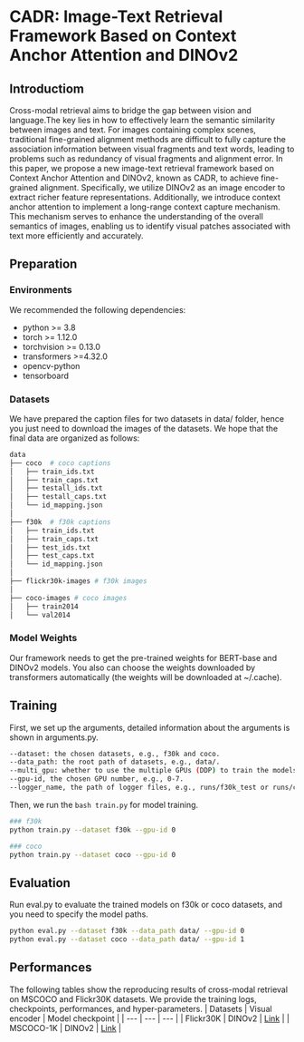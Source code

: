 # CADR: Image-Text Retrieval Framework Based on Context Anchor Attention and DINOv2
## Introductiom
Cross-modal retrieval aims to bridge the gap between vision and language.The key lies in how to effectively learn the semantic similarity between images and text. For images containing complex scenes, traditional fine-grained alignment methods are difficult to fully capture the association information between visual fragments and text words, leading to problems such as redundancy of visual fragments and alignment error. In this paper, we propose a new image-text retrieval framework based on Context Anchor Attention and DINOv2, known as CADR, to achieve fine-grained alignment. Specifically, we utilize DINOv2 as an image encoder to extract richer feature representations. Additionally, we introduce context anchor attention to implement a long-range context capture mechanism. This mechanism serves to enhance the understanding of the overall semantics of images, enabling us to identify visual patches associated with text more efficiently and accurately. 


## Preparation

### Environments
We recommended the following dependencies:
- python >= 3.8
- torch >= 1.12.0
- torchvision >= 0.13.0
- transformers >=4.32.0
- opencv-python
- tensorboard

### Datasets
We have prepared the caption files for two datasets in data/ folder, hence you just need to download the images of the datasets. We hope that the final data are organized as follows:
```bash
data
├── coco  # coco captions
│   ├── train_ids.txt
│   ├── train_caps.txt
│   ├── testall_ids.txt
│   ├── testall_caps.txt
│   └── id_mapping.json
│
├── f30k  # f30k captions
│   ├── train_ids.txt
│   ├── train_caps.txt
│   ├── test_ids.txt
│   ├── test_caps.txt
│   └── id_mapping.json
│
├── flickr30k-images # f30k images
│
├── coco-images # coco images
│   ├── train2014
│   └── val2014
```

### Model Weights
Our framework needs to get the pre-trained weights for BERT-base and DINOv2 models. You also can choose the weights downloaded by transformers automatically (the weights will be downloaded at ~/.cache).

## Training
First, we set up the arguments, detailed information about the arguments is shown in arguments.py.
```bash
--dataset: the chosen datasets, e.g., f30k and coco.
--data_path: the root path of datasets, e.g., data/.
--multi_gpu: whether to use the multiple GPUs (DDP) to train the models.
--gpu-id, the chosen GPU number, e.g., 0-7.
--logger_name, the path of logger files, e.g., runs/f30k_test or runs/coco_test
```

Then, we run the ```bash train.py``` for model training. 
```bash
### f30k
python train.py --dataset f30k --gpu-id 0

### coco
python train.py --dataset coco --gpu-id 0
```

## Evaluation
Run eval.py to evaluate the trained models on f30k or coco datasets, and you need to specify the model paths.
```bash
python eval.py --dataset f30k --data_path data/ --gpu-id 0
python eval.py --dataset coco --data_path data/ --gpu-id 1
```
## Performances
The following tables show the reproducing results of cross-modal retrieval on MSCOCO and Flickr30K datasets. We provide the training logs, checkpoints, performances, and hyper-parameters.
| Datasets | Visual encoder | Model checkpoint |
| --- | --- | --- |
| Flickr30K | DINOv2 | [Link](https://drive.google.com/drive/folders/1FDSZ2_uZzJIRk4xQph4ZIu-jfD8FSoQA?usp=sharing) |
| MSCOCO-1K | DINOv2 | [Link](https://drive.google.com/drive/folders/12XT_gZLPCvuGs503HToworv8DNGuwonk?usp=sharing) |


